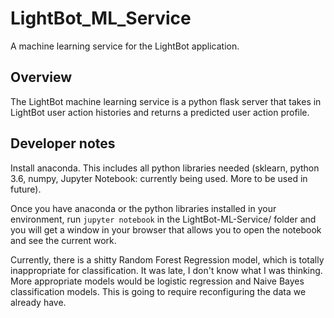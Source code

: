 # LightBot_ML_Service
A machine learning service for the LightBot application.

## Overview
The LightBot machine learning service is a python flask server that takes in LightBot user action histories and returns a predicted user action profile.

## Developer notes

Install anaconda. This includes all python libraries needed (sklearn, python 3.6, numpy, Jupyter Notebook: currently being used. More to be used in future).

Once you have anaconda or the python libraries installed in your environment, run `jupyter notebook` in the LightBot-ML-Service/ folder and you will get a window in your browser that allows you to open the notebook and see the current work.

Currently, there is a shitty Random Forest Regression model, which is totally inappropriate for classification. It was late, I don't know what I was thinking. More appropriate models would be logistic regression and Naive Bayes classification models. This is going to require reconfiguring the data we already have.
